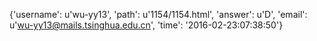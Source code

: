 {'username': u'wu-yy13', 'path': u'1154/1154.html', 'answer': u'D', 'email': u'wu-yy13@mails.tsinghua.edu.cn', 'time': '2016-02-23:07:38:50'}